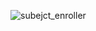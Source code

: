 ![subejct_enroller](https://user-images.githubusercontent.com/59179832/98228284-30323500-1f7a-11eb-9b86-572e40eccf0f.JPG)
